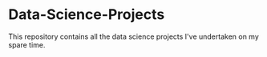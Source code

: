 # Data-Science-Projects
This repository contains all the data science projects I've undertaken on my spare time.
